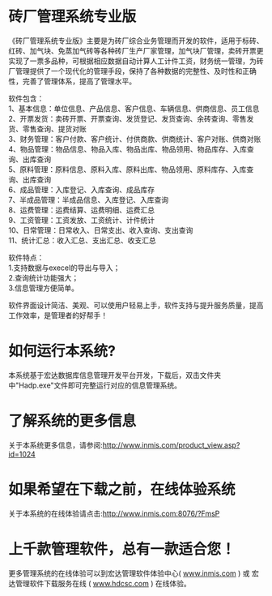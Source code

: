# 砖厂管理系统专业版

《砖厂管理系统专业版》主要是为砖厂综合业务管理而开发的软件，适用于标砖、红砖、加气块、免蒸加气砖等各种砖厂生产厂家管理，加气块厂管理，卖砖开票更实现了一票多品种，可根据相应数据自动计算人工计件工资，财务统一管理，为砖厂管理提供了一个现代化的管理手段，保持了各种数据的完整性、及时性和正确性，完善了管理体系，提高了管理水平。  

软件包含：   
1、基本信息：单位信息、产品信息、客户信息、车辆信息、供商信息、员工信息   
2、开票发货：卖砖开票、开票查询、发货登记、发货查询、余砖查询、零售发货、零售查询、提货对账   
3、财务管理：客户付款、客户统计、付供商款、供商统计、客户对账、供商对账  
 4、物品管理：物品信息、物品入库、物品出库、物品领用、物品库存、入库查询、出库查询   
 5、原料管理：原料信息、原料入库、原料出库、物品领用、原料库存、入库查询、出库查询   
 6、成品管理：入库登记、入库查询、成品库存   
 7、半成品管理：半成品信息、入库登记、入库查询   
 8、运费管理：运费结算、运费明细、运费汇总   
 9、工资管理：工资发放、工资统计、计件统计   
 10、日常管理：日常收入、日常支出、收入查询、支出查询   
 11、统计汇总：收入汇总、支出汇总、收支汇总   
 
 软件特点：   
 1.支持数据与execel的导出与导入；  
 2.查询统计功能强大；   
 3.信息管理方便简单。  
 
 软件界面设计简洁、美观、可以使用户轻易上手，软件支持与提升服务质量，提高工作效率，是管理者的好帮手！

# 如何运行本系统?

本系统基于宏达数据库信息管理开发平台开发，下载后，双击文件夹中"Hadp.exe"文件即可完整运行对应的信息管理系统。

# 了解系统的更多信息

关于本系统更多信息，请参阅:http://www.inmis.com/product_view.asp?id=1024

# 如果希望在下载之前，在线体验系统

关于本系统的在线体验请点击:http://www.inmis.com:8076/?FmsP

# 上千款管理软件，总有一款适合您！

更多管理系统的在线体验可以到宏达管理软件体验中心( www.inmis.com ) 或 宏达管理软件下载服务在线 ( www.hdcsc.com ) 在线体验。

